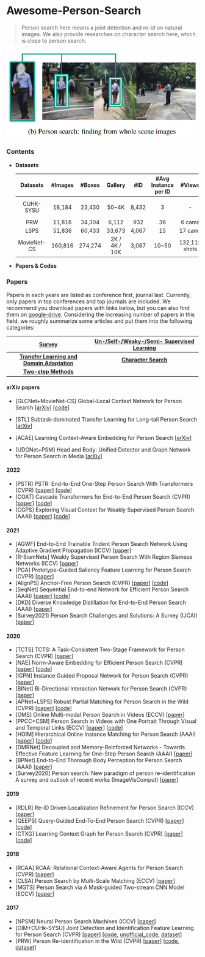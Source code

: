 # Awesome-Person-Search
> Person search here means a joint detection and re-id on natural images. We also provide researches on character search here, which is close to person search.

![image-20220208141537783](README.assets/image-20220208141537783.png)

### Contents

+ **Datasets**

    |  Datasets   | #Images | #Boxes  |    Gallery    |  #ID  | #Avg Instance per ID |    #Views     |          Scene          | Box per Background |                            Links                             |
    | :---------: | :-----: | :-----: | :-----------: | :---: | :------------------: | :-----------: | :---------------------: | :----------------: | :----------------------------------------------------------: |
    |  CUHK-SYSU  | 18,184  | 23,430  |     50~4K     | 8,432 |          3           |       -       | surveillance, movies/TV |         -          | [homepage](https://github.com/ShuangLI59/person_search), [google-drive](https://drive.google.com/file/d/1z3LsFrJTUeEX3-XjSEJMOBrslxD2T5af/view) |
    |     PRW     | 11,816  | 34,304  |     6,112     |  932  |          36          |    6 cams     |      surveillance       |       5,717        |   [homepage](https://github.com/liangzheng06/PRW-baseline)   |
    |    LSPS     | 51,836  | 60,433  |    33,673     | 4,067 |          15          |    17 cams    |      surveillance       |       3,555        |                              -                               |
    | MovieNet-CS | 160,816 | 274,274 | 2K / 4K / 10K | 3,087 |        10~50         | 132,115 shots |         movies          |        2.1         | [google-drive_dir](https://drive.google.com/drive/folders/1wbq5jptOGxXDE0ze1tAMdcvXEaE1Wybt) |



+ **Papers & Codes**



### Papers

Papers in each years are listed as conference first, journal last. Currently, only papers in top conferences and top journals are included. We recommend you download papers with links below, but you can also find them on [google-drive](https://drive.google.com/drive/u/0/folders/18uP-XXrdCXEEVMG1DHPJllBH1XeOxFPW). Considering the increasing number of papers in this field, we roughly summarize some articles and put them into the following categories:

|                   [Survey](src/Survey.md)                    | [Un-/Self-/Weaky-/Semi- Supervised Learning](src/XSupervised_Learning.md) |
| :----------------------------------------------------------: | :----------------------------------------------------------: |
| [**Transfer Learning and Domain Adaptation**](src/Transfer_Learning_and_Domain_Adaptation.md) |       [**Character Search**](src/Character_Search.md)        |
|       [**Two-step Methods**](src/Two-step_Methods.md)        |                                                              |



#### arXiv papers

+ [GLCNet+MovieNet-CS] Global-Local Context Network for Person Search [[arXiv](https://arxiv.org/pdf/2112.02500.pdf)] [[code](https://github.com/ZhengPeng7/GLCNet)]

+ [STL] Subtask-dominated Transfer Learning for Long-tail Person Search [[arXiv](https://arxiv.org/pdf/2112.00527.pdf)]

+ [ACAE] Learning Context-Aware Embedding for Person Search [[arXiv](https://arxiv.org/pdf/2111.14316.pdf)]

+ [UDGNet+PSM] Head and Body: Unified Detector and Graph Network for Person Search in Media [[arXiv](https://arxiv.org/pdf/2111.13888.pdf)]

#### 2022

+ [PSTR] PSTR: End-to-End One-Step Person Search With Transformers (CVPR) [[paper](https://arxiv.org/pdf/2204.03340.pdf)] [[code](https://github.com/JialeCao001/PSTR)]
+ [COAT] Cascade Transformers for End-to-End Person Search (CVPR) [[paper](https://arxiv.org/pdf/2203.09642.pdf)] [[code](https://github.com/Kitware/COAT)]
+ [CGPS] Exploring Visual Context for Weakly Supervised Person Search (AAAI) [[paper](https://arxiv.org/pdf/2106.10506.pdf)] [[code](https://github.com/ljpadam/CGPS)]

#### 2021

+ [AGWF] End-to-End Trainable Trident Person Search Network Using Adaptive Gradient Propagation (ICCV) [[paper](https://openaccess.thecvf.com/content/ICCV2021/papers/Han_End-to-End_Trainable_Trident_Person_Search_Network_Using_Adaptive_Gradient_Propagation_ICCV_2021_paper.pdf)]
+ [R-SiamNets] Weakly Supervised Person Search With Region Siamese Networks (ICCV) [[paper](https://arxiv.org/pdf/2109.06109.pdf)]
+ [PGA] Prototype-Guided Saliency Feature Learning for Person Search (CVPR) [[paper](https://openaccess.thecvf.com/content/CVPR2021/papers/Kim_Prototype-Guided_Saliency_Feature_Learning_for_Person_Search_CVPR_2021_paper.pdf)]
+ [AlignPS] Anchor-Free Person Search (CVPR) [[paper](https://arxiv.org/abs/2103.11617)] [[code](https://github.com/daodaofr/AlignPS)]
+ [SeqNet] Sequential End-to-end Network for Efficient Person Search (AAAI) [[paper](https://arxiv.org/pdf/2103.10148.pdf)] [[code](https://github.com/serend1p1ty/SeqNet)]
+ [DKD] Diverse Knowledge Distillation for End-to-End Person Search (AAAI) [[paper](https://arxiv.org/pdf/2012.11187)]
+ [Survey2021] Person Search Challenges and Solutions: A Survey (IJCAI) [[paper](https://arxiv.org/pdf/2105.01605)]

#### 2020

+ [TCTS] TCTS: A Task-Consistent Two-Stage Framework for Person Search (CVPR) [[paper](https://openaccess.thecvf.com/content_CVPR_2020/papers/Wang_TCTS_A_Task-Consistent_Two-Stage_Framework_for_Person_Search_CVPR_2020_paper.pdf)]
+ [NAE] Norm-Aware Embedding for Efficient Person Search (CVPR) [[paper](https://openaccess.thecvf.com/content_CVPR_2020/papers/Chen_Norm-Aware_Embedding_for_Efficient_Person_Search_CVPR_2020_paper.pdf)] [[code](https://github.com/dichen-cd/NAE4PS)]
+ [IGPN] Instance Guided Proposal Network for Person Search (CVPR) [[paper](https://openaccess.thecvf.com/content_CVPR_2020/papers/Dong_Instance_Guided_Proposal_Network_for_Person_Search_CVPR_2020_paper.pdf)]
+ [BINet] Bi-Directional Interaction Network for Person Search (CVPR) [[paper](https://openaccess.thecvf.com/content_CVPR_2020/papers/Dong_Bi-Directional_Interaction_Network_for_Person_Search_CVPR_2020_paper.pdf)]
+ [APNet+LSPS] Robust Partial Matching for Person Search in the Wild (CVPR) [[paper](https://arxiv.org/pdf/2004.09329.pdf)] [[code](https://github.com/zhongyingji/APNet)]
+ [OMS] Online Multi-modal Person Search in Videos (ECCV) [[paper](https://arxiv.org/pdf/2008.03546.pdf)]
+ [PPCC+CSM] Person Search in Videos with One Portrait Through Visual and Temporal Links (ECCV) [[paper](https://arxiv.org/pdf/1807.10510)] [[code](https://github.com/hqqasw/person-search-PPCC)]
+ [HOIM] Hierarchical Online Instance Matching for Person Search (AAAI) [[paper](https://ojs.aaai.org/index.php/AAAI/article/view/6623/6477)] [[code](https://github.com/dichen-cd/HOIM-PyTorch)]
+ [DMRNet] Decoupled and Memory-Reinforced Networks - Towards Effective Feature Learning for One-Step Person Search (AAAI) [[paper](https://arxiv.org/pdf/2102.10795)]
+ [BPNet] End-to-End Thorough Body Perception for Person Search (AAAI) [[paper](https://ojs.aaai.org/index.php/AAAI/article/view/6886/6740)]
+ [Survey2020] Person search: New paradigm of person re-identification A survey and outlook of recent works (ImageVisComput) [[paper](https://www.researchgate.net/publication/342599179_Person_search_New_paradigm_of_person_re-identification_A_survey_and_outlook_of_recent_works/fulltext/5efc8586299bf18816f6243a/Person-search-New-paradigm-of-person-re-identification-A-survey-and-outlook-of-recent-works.pdf)]

#### 2019

+ [RDLR] Re-ID Driven Localization Refinement for Person Search (ICCV) [[paper](https://arxiv.org/pdf/1909.08580)]
+ [QEEPS] Query-Guided End-To-End Person Search (CVPR) [[paper](https://arxiv.org/pdf/1905.01203)] [[code](https://github.com/munjalbharti/Query-guided-End-to-End-Person-Search)]
+ [CTXG] Learning Context Graph for Person Search (CVPR) [[paper](https://arxiv.org/pdf/1905.01203.pdf)] [[code](https://github.com/sjtuzq/person_search_gcn)]

#### 2018

+ [RCAA] RCAA: Relational Context-Aware Agents for Person Search (CVPR) [[paper](https://www.ecva.net/papers/eccv_2018/papers_ECCV/papers/Xiaojun_Chang_RCAA_Relational_Context-Aware_ECCV_2018_paper.pdf)]
+ [CLSA] Person Search by Multi-Scale Matching (ECCV) [[paper](https://arxiv.org/pdf/1807.08582)]
+ [MGTS] Person Search via A Mask-guided Two-stream CNN Model (ECCV) [[paper](https://arxiv.org/pdf/1807.08107)]

#### 2017

+ [NPSM] Neural Person Search Machines (ICCV) [[paper](https://arxiv.org/pdf/1707.06777)]
+ [OIM+CUHk-SYSU] Joint Detection and Identification Feature Learning for Person Search (CVPR) [[paper](https://arxiv.org/pdf/1604.01850)] [[code](https://github.com/ShuangLI59/person_search), [unofficial_code](https://github.com/serend1p1ty/person_search), [dataset](https://drive.google.com/file/d/1z3LsFrJTUeEX3-XjSEJMOBrslxD2T5af/view)]
+ [PRW] Person Re-identification in the Wild (CVPR) [[paper](https://arxiv.org/pdf/1604.02531)] [[code](https://github.com/liangzheng06/PRW-baseline), [dataset](http://zheng-lab.cecs.anu.edu.au/Project/project_prw.html)]

